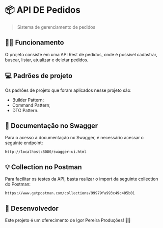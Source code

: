# 📦 API DE Pedidos

> Sistema de gerenciamento de pedidos

## 👨‍💻 Funcionamento

O projeto consiste em uma API Rest de pedidos, onde é possível cadastrar, buscar, listar, atualizar e deletar pedidos.

## 💻 Padrões de projeto
Os padrões de projeto que foram aplicados nesse projeto são:
* Builder Pattern;
* Command Pattern;
* DTO Pattern.

## 📖 Documentação no Swagger

Para o acesso à documentação no Swagger, é necessário acessar o seguinte endpoint:

```http://localhost:8080/swagger-ui.html```

## 💡 Collection no Postman

Para facilitar os testes da API, basta realizar o import da seguinte collection do Postman:

```https://www.getpostman.com/collections/99979fa993c49c405b01```

## 🤝 Desenvolvedor

Este projeto é um oferecimento de Igor Pereira Produções! 🕵️‍♂️